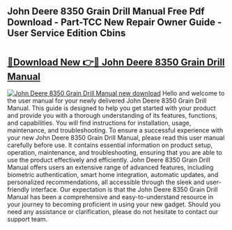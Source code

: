 ## John Deere 8350 Grain Drill Manual Free Pdf Download - Part-TCC New Repair Owner Guide - User Service Edition Cbins

# <h2><a href="http://bc54273.oget.top/?id=John+Deere+8350+Grain+Drill+Manual">🔗Download New 👉🔴 John Deere 8350 Grain Drill Manual</a></h2>

[![John Deere 8350 Grain Drill Manual new download](https://i.imgur.com/5g1atiW.png)](http://bc54273.oget.top/?id=John+Deere+8350+Grain+Drill+Manual)
Hello and welcome to the user manual for your newly delivered John Deere 8350 Grain Drill Manual. This guide is designed to help you get started with your product and provide you with a thorough understanding of its features, functions, and capabilities. You will find instructions for installation, usage, maintenance, and troubleshooting. To ensure a successful experience with your new John Deere 8350 Grain Drill Manual, please read this user manual carefully before use. It contains essential information on product setup, operation, maintenance, and troubleshooting, ensuring that you are able to use the product effectively and efficiently. John Deere 8350 Grain Drill Manual offers users an extensive range of advanced features, including biometric authentication, smart home integration, automatic updates, and personalized recommendations, all accessible through the sleek and user-friendly interface. Our expectation is that the John Deere 8350 Grain Drill Manual has been a comprehensive and easy-to-understand resource in your journey to becoming proficient in using your new gadget. Should you need any assistance or clarification, please do not hesitate to contact our support team.

